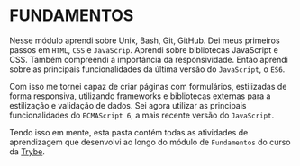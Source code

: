 # FUNDAMENTOS

Nesse módulo aprendi sobre Unix, Bash, Git, GitHub. Dei meus primeiros passos em `HTML`, `CSS` e `JavaScrip`. Aprendi sobre bibliotecas JavaScript e CSS. Também compreendi a importância da responsividade. Então aprendi sobre as principais funcionalidades da última versão do `JavaScript`, o `ES6`.

Com isso me tornei capaz de criar páginas com formulários, estilizadas de forma responsiva, utilizando frameworks e bibliotecas externas para a estilização e validação de dados. Sei agora utilizar as principais funcionalidades do `ECMAScript 6`, a mais recente versão do `JavaScript`.

Tendo isso em mente, esta pasta contém todas as atividades de aprendizagem que desenvolvi ao longo do módulo de `Fundamentos` do curso da [Trybe](https://www.betrybe.com/).
